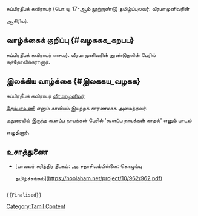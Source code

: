சுப்பிரதீபக் கவிராயர் (பொ.யு. 17-ஆம் நூற்றாண்டு) தமிழ்ப்புலவர். வீரமாமுனிவரின்
ஆசிரியர்.

## வாழ்க்கைக் குறிப்பு {#வழககக_கறபப}

சுப்பிரதீபக் கவிராயர் சைவர். வீரமாமுனிவரின் தூண்டுதலின் பேரில் கத்தோலிக்கரானார்.

## இலக்கிய வாழ்க்கை {#இலககய_வழகக}

சுப்பிரதீபக் கவிராயர் [வீரமாமுனிவர்](வீரமாமுனிவர் "wikilink")
[தேம்பாவணி](தேம்பாவணி "wikilink") எனும் காவியம் இயற்றக் காரணமாக அமைந்தவர்.
மதுரையில் இருந்த கூளப்ப நாயக்கன் பேரில் \'கூளப்ப நாயக்கன் காதல்\' எனும் பாடல்
எழுதினார்.

## உசாத்துணை

-   [பாவலர் சரித்திர தீபகம்: அ. சதாசிவம்பிள்ளை: கொழும்பு
    தமிழ்ச்சங்கம்](https://noolaham.net/project/10/962/962.pdf)

```{=mediawiki}
{{Finalised}}
```
[Category:Tamil Content](Category:Tamil_Content "wikilink")
